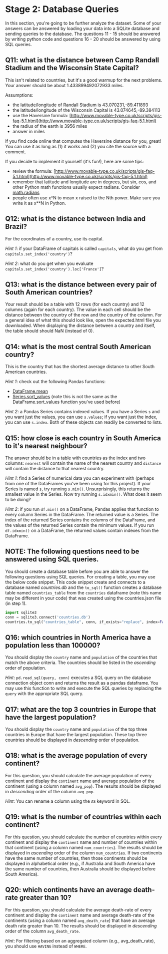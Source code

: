 # Stage 2: Database Queries

In this section, you're going to be further analyze the dataset.
Some of your answers can be answered by loading your data into a
SQLite database and sending queries to the database. The questions
11 - 15 should be answered by writing python code and questions 
16 - 20 should be answered by using SQL queries.

## Q11: what is the distance between Camp Randall Stadium and the Wisconsin State Capital?

This isn't related to countries, but it's a good warmup for the next
problems.  Your answer should be about 1.433899492072933 miles.

Assumptions:
* the latitude/longitude of Randall Stadium is 43.070231,-89.411893
* the latitude/longitude of the Wisconsin Capital is 43.074645,-89.384113
* use the Haversine formula: [http://www.movable-type.co.uk/scripts/gis-faq-5.1.html](http://www.movable-type.co.uk/scripts/gis-faq-5.1.html)
* the radius of the earth is 3956 miles
* answer in miles

If you find code online that computes the Haversine distance for you,
great!  You can use it as long as (1) it works and (2) you cite
the source with a comment.

If you decide to implement it yourself (it's fun!), here are some tips:
* review the formula: [http://www.movable-type.co.uk/scripts/gis-faq-5.1.html](http://www.movable-type.co.uk/scripts/gis-faq-5.1.html)
* remember that latitude and longitude are in degrees, but sin, cos, and other Python math functions usually expect radians.  Consider [math.radians](https://docs.python.org/3/library/math.html#math.radians)
* people often use x^N to mean x raised to the Nth power.  Make sure you write it as x**N in Python.

## Q12: what is the distance between India and Brazil?

For the coordinates of a country, use its capital.

*Hint 1*: if your DataFrame of capitals is called `capitals`, what do
 you get from `capitals.set_index('country')`?

*Hint 2*: what do you get when you evaluate `capitals.set_index('country').loc['France']`?

## Q13: what is the distance between every pair of South American countries?

Your result should be a table with 12 rows (for each country) and 12
columns (again for each country).  The value in each cell should be
the distance between the country of the row and the country of the
column.  For a general idea of what this should look like, open the
expected.html file you downloaded.  When displaying the distance
between a country and itself, the table should should NaN (instead of
0).

## Q14: what is the most central South American country?

This is the country that has the shortest average distance to other
South American countries.

*Hint 1*: check out the following Pandas functions:
* [DataFrame.mean](https://pandas.pydata.org/pandas-docs/stable/generated/pandas.DataFrame.mean.html)
* [Series.sort_values](https://pandas.pydata.org/pandas-docs/stable/generated/pandas.Series.sort_values.html) (note this is not the same as the DataFrame.sort_values function you've used before)

*Hint 2*: a Pandas Series contains indexed values.  If you have a
 Series `s` and you want just the values, you can use `s.values`; if
 you want just the index, you can use `s.index`.  Both of these
 objects can readily be converted to lists.

## Q15: how close is each country in South America to it's nearest neighbour?

The answer should be in a table with countries as the index and two
columns: `nearest` will contain the name of the nearest country and
`distance` will contain the distance to that nearest country.

*Hint 1*: find a Series of numerical data you can experiment with
 (perhaps from one of the DataFrames you've been using for this
 project).  If your Series is named `s`, try running `s.min()`.
 Unsurprisingly, this returns the smallest value in the Series.  Now
 try running `s.idxmin()`.  What does it seem to be doing?

*Hint 2*: if you run `df.min()` on a DataFrame, Pandas applies that
 function to every column Series in the DataFrame.  The returned value
 is a Series.  The index of the returned Series contains the columns
 of the DataFrame, and the values of the returned Series contain the
 minimum values.  If you run `df.idxmin()` on a DataFrame, the
 returned values contain indexes from the DataFrame.
 
## NOTE: The following questions need to be answered using SQL queries.
You should create a database table before you are able to answer the
following questions using SQL queries. For creating a table, you may use
the below code snippet. This code snippet create and connects to a database
named *countries.db* and the `to_sql()` function creates a database table
named `countries_table` from the `countries` dataframe
(note this name may be different in your code) that was created using the
countries.json file (in step 1).

```python
import sqlite3
conn = sqlite3.connect('countries.db')
countries.to_sql("countries_table", conn, if_exists="replace", index=False)
```

## Q16: which countries in North America have a population less than 100000?
You should display the `country` name and `population` of the countries that match
the above criteria. The countries should be listed in the *ascending* order of population.

*Hint*: `pd.read_sql(query, conn)` executes a SQL query on the database connection
object conn and returns the result as a pandas dataframe. You may use this function
to write and execute the SQL queries by replacing the `query` with the appropriate
SQL query.

## Q17: what are the top 3 countries in Europe that have the largest population?
You should display the `country` name and `population` of the top three countries
in Europe that have the largest population. These top three countries should be
displayed in *descending* order of population.

## Q18: what is the average population of every continent?
For this question, you should calculate the average population of every continent
and display the `continent` name and average population of the continent (using a 
column named `avg_pop`). The results should be displayed in *descending* order of the
column `avg_pop`.

*Hint*: You can rename a column using the `AS` keyword in SQL.

## Q19: what is the number of countries within each continent?
For this question, you should calculate the number of countries within every continent
and display the `continent` name and number of countries within that continent (using a 
column named `num_countries`). The results should be displayed in *ascending* order of the
column `num_countries`. If two continents have the same number of countries, then those
continents should be displayed in alphabetical order (e.g., if Australia and South America
have the same number of countries, then Australia should be displayed before South America).

## Q20: which continents have an average death-rate greater than 10?
For this question, you should calculate the average death-rate of every continent
and display the `continent` name and average death-rate of the continents (using a 
column named `avg_death_rate`) that have an average death rate greater than 10. 
The results should be displayed in *descending* order of the column `avg_death_rate`.

*Hint*: For filtering based on an aggregated column (e.g., avg_death_rate), you should
use `HAVING` instead of `WHERE`.